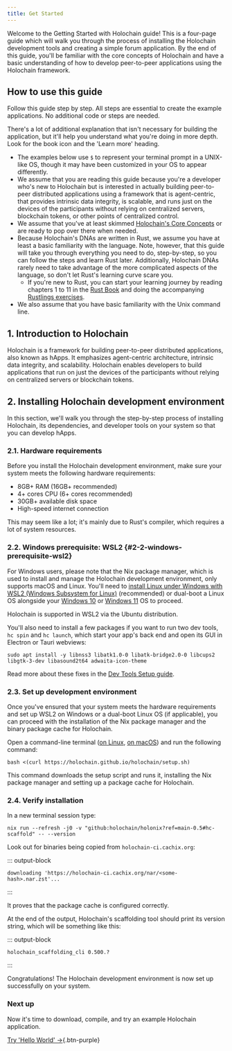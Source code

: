 ```yaml
---
title: Get Started
---
```


Welcome to the Getting Started with Holochain guide! This is a four-page guide which will walk you through the process of installing the Holochain development tools and creating a simple forum application. By the end of this guide, you'll be familiar with the core concepts of Holochain and have a basic understanding of how to develop peer-to-peer applications using the Holochain framework.

## How to use this guide

Follow this guide step by step. All steps are essential to create the example applications. No additional code or steps are needed.

There's a lot of additional explanation that isn't necessary for building the application, but it'll help you understand what you're doing in more depth. Look for the book icon and the 'Learn more' heading.

* The examples below use `$` to represent your terminal prompt in a UNIX-like OS, though it may have been customized in your OS to appear differently.
* We assume that you are reading this guide because you're a developer who's new to Holochain but is interested in actually building peer-to-peer distributed applications using a framework that is agent-centric, that provides intrinsic data integrity, is scalable, and runs just on the devices of the participants without relying on centralized servers, blockchain tokens, or other points of centralized control.
* We assume that you've at least skimmed [Holochain's Core Concepts](/concepts/1_the_basics/) or are ready to pop over there when needed.
* Because Holochain's DNAs are written in Rust, we assume you have at least a basic familiarity with the language. Note, however, that this guide will take you through everything you need to do, step-by-step, so you can follow the steps and learn Rust later. Additionally, Holochain DNAs rarely need to take advantage of the more complicated aspects of the language, so don't let Rust's learning curve scare you.
    * If you're new to Rust, you can start your learning journey by reading chapters 1 to 11 in the [Rust Book](https://doc.rust-lang.org/book/) and doing the accompanying [Rustlings exercises](https://github.com/rust-lang/rustlings/).
* We also assume that you have basic familiarity with the Unix command line.

## 1. Introduction to Holochain

Holochain is a framework for building peer-to-peer distributed applications, also known as hApps. It emphasizes agent-centric architecture, intrinsic data integrity, and scalability. Holochain enables developers to build applications that run on just the devices of the participants without relying on centralized servers or blockchain tokens.

## 2. Installing Holochain development environment

In this section, we'll walk you through the step-by-step process of installing Holochain, its dependencies, and developer tools on your system so that you can develop hApps.

### 2.1. Hardware requirements

Before you install the Holochain development environment, make sure your system meets the following hardware requirements:

* 8GB+ RAM (16GB+ recommended)
* 4+ cores CPU (6+ cores recommended)
* 30GB+ available disk space
* High-speed internet connection

This may seem like a lot; it's mainly due to Rust's compiler, which requires a lot of system resources.

### 2.2. Windows prerequisite: WSL2 {#2-2-windows-prerequisite-wsl2}

For Windows users, please note that the Nix package manager, which is used to install and manage the Holochain development environment, only supports macOS and Linux. You'll need to [install Linux under Windows with WSL2 (Windows Subsystem for Linux)](https://learn.microsoft.com/en-us/windows/wsl/install) (recommended) or dual-boot a Linux OS alongside your [Windows 10](https://www.freecodecamp.org/news/how-to-dual-boot-windows-10-and-ubuntu-linux-dual-booting-tutorial/) or [Windows 11](https://www.xda-developers.com/dual-boot-windows-11-linux/) OS to proceed.

Holochain is supported in WSL2 via the Ubuntu distribution.

You'll also need to install a few packages if you want to run two dev tools, `hc spin` and `hc launch`, which start your app's back end and open its GUI in Electron or Tauri webviews:

```shell
sudo apt install -y libnss3 libatk1.0-0 libatk-bridge2.0-0 libcups2 libgtk-3-dev libasound2t64 adwaita-icon-theme
```

Read more about these fixes in the [Dev Tools Setup guide](/get-started/install-advanced/#opening-your-happs-gui-in-ubuntu-on-wsl2).

### 2.3. Set up development environment

Once you've ensured that your system meets the hardware requirements and set up WSL2 on Windows or a dual-boot Linux OS (if applicable), you can proceed with the installation of the Nix package manager and the binary package cache for Holochain.

Open a command-line terminal ([on Linux](https://ubuntu.com/tutorials/command-line-for-beginners#3-opening-a-terminal), [on macOS](https://support.apple.com/en-gb/guide/terminal/pht23b129fed/mac)) and run the following command:

```shell
bash <(curl https://holochain.github.io/holochain/setup.sh)
```

This command downloads the setup script and runs it, installing the Nix package manager and setting up a package cache for Holochain.

### 2.4. Verify installation

In a new terminal session type:

<!-- TODO(upgrade): change following version number -->

```shell
nix run --refresh -j0 -v "github:holochain/holonix?ref=main-0.5#hc-scaffold" -- --version
```

Look out for binaries being copied from `holochain-ci.cachix.org`:

::: output-block
```text
downloading 'https://holochain-ci.cachix.org/nar/<some-hash>.nar.zst'...
```
:::

It proves that the package cache is configured correctly.

At the end of the output, Holochain's scaffolding tool should print its version string, which will be something like this:

<!-- TODO(upgrade): update this version number -->
::: output-block
```text
holochain_scaffolding_cli 0.500.?
```
:::

Congratulations! The Holochain development environment is now set up successfully on your system.

### Next up

Now it's time to download, compile, and try an example Holochain application.

[Try 'Hello World' →](/get-started/2-hello-world/){.btn-purple}